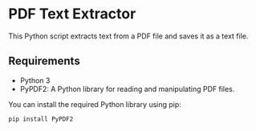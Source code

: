# PDF Text Extractor

This Python script extracts text from a PDF file and saves it as a text file.

## Requirements

- Python 3
- PyPDF2: A Python library for reading and manipulating PDF files.

You can install the required Python library using pip:

```bash
pip install PyPDF2
